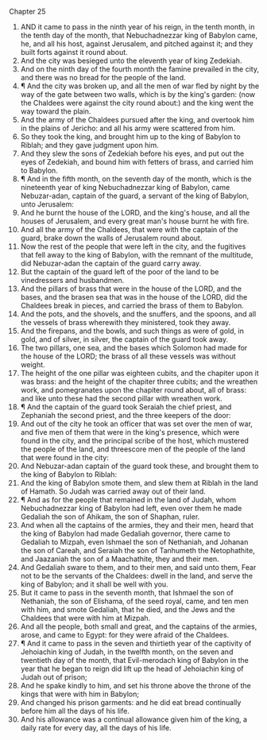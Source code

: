 

Chapter 25

1. AND it came to pass in the ninth year of his reign, in the tenth month, in the tenth day of the month, that Nebuchadnezzar king of Babylon came, he, and all his host, against Jerusalem, and pitched against it; and they built forts against it round about.
2. And the city was besieged unto the eleventh year of king Zedekiah.
3. And on the ninth day of the fourth month the famine prevailed in the city, and there was no bread for the people of the land.
4. ¶ And the city was broken up, and all the men of war fled by night by the way of the gate between two walls, which is by the king's garden: (now the Chaldees were against the city round about:) and the king went the way toward the plain.
5. And the army of the Chaldees pursued after the king, and overtook him in the plains of Jericho: and all his army were scattered from him.
6. So they took the king, and brought him up to the king of Babylon to Riblah; and they gave judgment upon him.
7. And they slew the sons of Zedekiah before his eyes, and put out the eyes of Zedekiah, and bound him with fetters of brass, and carried him to Babylon.
8. ¶ And in the fifth month, on the seventh day of the month, which is the nineteenth year of king Nebuchadnezzar king of Babylon, came Nebuzar-adan, captain of the guard, a servant of the king of Babylon, unto Jerusalem:
9. And he burnt the house of the LORD, and the king's house, and all the houses of Jerusalem, and every great man's house burnt he with fire.
10. And all the army of the Chaldees, that were with the captain of the guard, brake down the walls of Jerusalem round about.
11. Now the rest of the people that were left in the city, and the fugitives that fell away to the king of Babylon, with the remnant of the multitude, did Nebuzar-adan the captain of the guard carry away.
12. But the captain of the guard left of the poor of the land to be vinedressers and husbandmen.
13. And the pillars of brass that were in the house of the LORD, and the bases, and the brasen sea that was in the house of the LORD, did the Chaldees break in pieces, and carried the brass of them to Babylon.
14. And the pots, and the shovels, and the snuffers, and the spoons, and all the vessels of brass wherewith they ministered, took they away.
15. And the firepans, and the bowls, and such things as were of gold, in gold, and of silver, in silver, the captain of the guard took away.
16. The two pillars, one sea, and the bases which Solomon had made for the house of the LORD; the brass of all these vessels was without weight.
17. The height of the one pillar was eighteen cubits, and the chapiter upon it was brass: and the height of the chapiter three cubits; and the wreathen work, and pomegranates upon the chapiter round about, all of brass: and like unto these had the second pillar with wreathen work.
18. ¶ And the captain of the guard took Seraiah the chief priest, and Zephaniah the second priest, and the three keepers of the door:
19. And out of the city he took an officer that was set over the men of war, and five men of them that were in the king's presence, which were found in the city, and the principal scribe of the host, which mustered the people of the land, and threescore men of the people of the land that were found in the city:
20. And Nebuzar-adan captain of the guard took these, and brought them to the king of Babylon to Riblah:
21. And the king of Babylon smote them, and slew them at Riblah in the land of Hamath.  So Judah was carried away out of their land.
22. ¶ And as for the people that remained in the land of Judah, whom Nebuchadnezzar king of Babylon had left, even over them he made Gedaliah the son of Ahikam, the son of Shaphan, ruler.
23. And when all the captains of the armies, they and their men, heard that the king of Babylon had made Gedaliah governor, there came to Gedaliah to Mizpah, even Ishmael the son of Nethaniah, and Johanan the son of Careah, and Seraiah the son of Tanhumeth the Netophathite, and Jaazaniah the son of a Maachathite, they and their men.
24. And Gedaliah sware to them, and to their men, and said unto them, Fear not to be the servants of the Chaldees: dwell in the land, and serve the king of Babylon; and it shall be well with you.
25. But it came to pass in the seventh month, that Ishmael the son of Nethaniah, the son of Elishama, of the seed royal, came, and ten men with him, and smote Gedaliah, that he died, and the Jews and the Chaldees that were with him at Mizpah.
26. And all the people, both small and great, and the captains of the armies, arose, and came to Egypt: for they were afraid of the Chaldees.
27. ¶ And it came to pass in the seven and thirtieth year of the captivity of Jehoiachin king of Judah, in the twelfth month, on the seven and twentieth day of the month, that Evil-merodach king of Babylon in the year that he began to reign did lift up the head of Jehoiachin king of Judah out of prison;
28. And he spake kindly to him, and set his throne above the throne of the kings that were with him in Babylon;
29. And changed his prison garments: and he did eat bread continually before him all the days of his life.
30. And his allowance was a continual allowance given him of the king, a daily rate for every day, all the days of his life.
